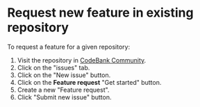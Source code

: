 # Request new feature in existing repository

To request a feature for a given repository:

1. Visit the repository in [CodeBank Community](https://github.com/CodeBank).
1. Click on the "issues" tab.
1. Click on the "New issue" button.
1. Click on the **Feature request** "Get started" button.
1. Create a new "Feature request".
1. Click "Submit new issue" button.
